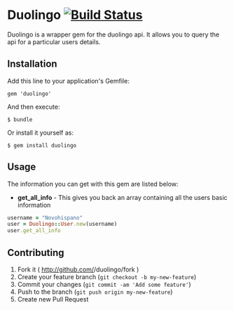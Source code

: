 # Duolingo [![Build Status](https://travis-ci.org/mrageh/duolingo.svg?branch=master)](https://travis-ci.org/Adam89/duolingo)

Duolingo is a wrapper gem for the duolingo api. It allows
you to query the api for a particular users details.

## Installation

Add this line to your application's Gemfile:

    gem 'duolingo'

And then execute:

    $ bundle

Or install it yourself as:

    $ gem install duolingo

## Usage

The information you can get with this gem are listed below:

* **get_all_info** - This gives you back an array containing all the users basic information
```ruby
username = "Novohispano"
user = Duolingo::User.new(username)
user.get_all_info
```

## Contributing

1. Fork it ( http://github.com/<my-github-username>/duolingo/fork )
2. Create your feature branch (`git checkout -b my-new-feature`)
3. Commit your changes (`git commit -am 'Add some feature'`)
4. Push to the branch (`git push origin my-new-feature`)
5. Create new Pull Request
